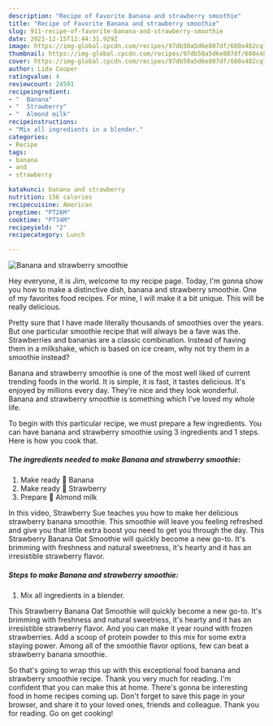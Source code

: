 ```yaml
---
description: "Recipe of Favorite Banana and strawberry smoothie"
title: "Recipe of Favorite Banana and strawberry smoothie"
slug: 911-recipe-of-favorite-banana-and-strawberry-smoothie
date: 2021-12-15T12:44:31.929Z
image: https://img-global.cpcdn.com/recipes/97db50a5d6e807df/680x482cq70/banana-and-strawberry-smoothie-recipe-main-photo.jpg
thumbnail: https://img-global.cpcdn.com/recipes/97db50a5d6e807df/680x482cq70/banana-and-strawberry-smoothie-recipe-main-photo.jpg
cover: https://img-global.cpcdn.com/recipes/97db50a5d6e807df/680x482cq70/banana-and-strawberry-smoothie-recipe-main-photo.jpg
author: Lida Cooper
ratingvalue: 4
reviewcount: 24591
recipeingredient:
- "  Banana"
- "  Strawberry"
- "  Almond milk"
recipeinstructions:
- "Mix all ingredients in a blender."
categories:
- Recipe
tags:
- banana
- and
- strawberry

katakunci: banana and strawberry 
nutrition: 156 calories
recipecuisine: American
preptime: "PT26M"
cooktime: "PT34M"
recipeyield: "2"
recipecategory: Lunch

---
```



![Banana and strawberry smoothie](https://img-global.cpcdn.com/recipes/97db50a5d6e807df/680x482cq70/banana-and-strawberry-smoothie-recipe-main-photo.jpg)

Hey everyone, it is Jim, welcome to my recipe page. Today, I'm gonna show you how to make a distinctive dish, banana and strawberry smoothie. One of my favorites food recipes. For mine, I will make it a bit unique. This will be really delicious.

Pretty sure that I have made literally thousands of smoothies over the years. But one particular smoothie recipe that will always be a fave was the. Strawberries and bananas are a classic combination. Instead of having them in a milkshake, which is based on ice cream, why not try them in a smoothie instead?

Banana and strawberry smoothie is one of the most well liked of current trending foods in the world. It is simple, it is fast, it tastes delicious. It's enjoyed by millions every day. They're nice and they look wonderful. Banana and strawberry smoothie is something which I've loved my whole life.


To begin with this particular recipe, we must prepare a few ingredients. You can have banana and strawberry smoothie using 3 ingredients and 1 steps. Here is how you cook that.

<!--inarticleads1-->

##### The ingredients needed to make Banana and strawberry smoothie:

1. Make ready  🍌 Banana
1. Make ready  🍌 Strawberry
1. Prepare  🍌 Almond milk


In this video, Strawberry Sue teaches you how to make her delicious strawberry banana smoothie. This smoothie will leave you feeling refreshed and give you that little extra boost you need to get you through the day. This Strawberry Banana Oat Smoothie will quickly become a new go-to. It&#39;s brimming with freshness and natural sweetness, it&#39;s hearty and it has an irresistible strawberry flavor. 

<!--inarticleads2-->

##### Steps to make Banana and strawberry smoothie:

1. Mix all ingredients in a blender.


This Strawberry Banana Oat Smoothie will quickly become a new go-to. It&#39;s brimming with freshness and natural sweetness, it&#39;s hearty and it has an irresistible strawberry flavor. And you can make it year round with frozen strawberries. Add a scoop of protein powder to this mix for some extra staying power. Among all of the smoothie flavor options, few can beat a strawberry banana smoothie. 

So that's going to wrap this up with this exceptional food banana and strawberry smoothie recipe. Thank you very much for reading. I'm confident that you can make this at home. There's gonna be interesting food in home recipes coming up. Don't forget to save this page in your browser, and share it to your loved ones, friends and colleague. Thank you for reading. Go on get cooking!
